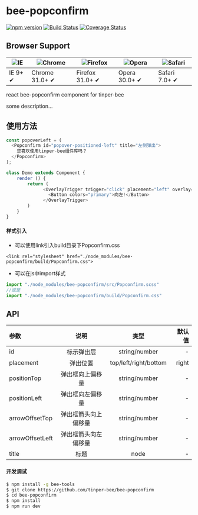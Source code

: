 # bee-popconfirm

[![npm version](https://img.shields.io/npm/v/bee-popconfirm.svg)](https://www.npmjs.com/package/bee-popconfirm)
[![Build Status](https://img.shields.io/travis/tinper-bee/bee-popconfirm/master.svg)](https://travis-ci.org/tinper-bee/bee-popconfirm)
[![Coverage Status](https://coveralls.io/repos/github/tinper-bee/bee-popconfirm/badge.svg?branch=master)](https://coveralls.io/github/tinper-bee/bee-popconfirm?branch=master)


## Browser Support

|![IE](https://raw.github.com/alrra/browser-logos/master/internet-explorer/internet-explorer_48x48.png) | ![Chrome](https://raw.github.com/alrra/browser-logos/master/chrome/chrome_48x48.png) | ![Firefox](https://raw.github.com/alrra/browser-logos/master/firefox/firefox_48x48.png) | ![Opera](https://raw.github.com/alrra/browser-logos/master/opera/opera_48x48.png) | ![Safari](https://raw.github.com/alrra/browser-logos/master/safari/safari_48x48.png)|
| --- | --- | --- | --- | --- |
| IE 9+ ✔ | Chrome 31.0+ ✔ | Firefox 31.0+ ✔ | Opera 30.0+ ✔ | Safari 7.0+ ✔ |


react bee-popconfirm component for tinper-bee

some description...

## 使用方法

```js
const popoverLeft = (
  <Popconfirm id="popover-positioned-left" title="左侧弹出">
    您喜欢使用tinper-bee组件库吗？
  </Popconfirm>
);

class Demo extends Component {
    render () {
        return (
              <OverlayTrigger trigger="click" placement="left" overlay={popoverLeft}>
                <Button colors="primary">向左!</Button>
              </OverlayTrigger>
        )
    }
}
```

#### 样式引入
- 可以使用link引入build目录下Popconfirm.css
```
<link rel="stylesheet" href="./node_modules/bee-popconfirm/build/Popconfirm.css">
```
- 可以在js中import样式
```js
import "./node_modules/bee-popconfirm/src/Popconfirm.scss"
//或是
import "./node_modules/bee-popconfirm/build/Popconfirm.css"
```

## API

|参数|说明|类型|默认值|
|:--|:---:|:--:|---:|
|id|标示弹出层|string/number|-|
|placement|弹出位置|top/left/right/bottom|right|
|positionTop|弹出框向上偏移量|string/number|-|
|positionLeft|弹出框向左偏移量|string/number|-|
|arrowOffsetTop|弹出框箭头向上偏移量|string/number|-|
|arrowOffsetLeft|弹出框箭头向左偏移量|string/number|-|
|title|标题|node|-|



#### 开发调试

```sh
$ npm install -g bee-tools
$ git clone https://github.com/tinper-bee/bee-popconfirm
$ cd bee-popconfirm
$ npm install
$ npm run dev
```
